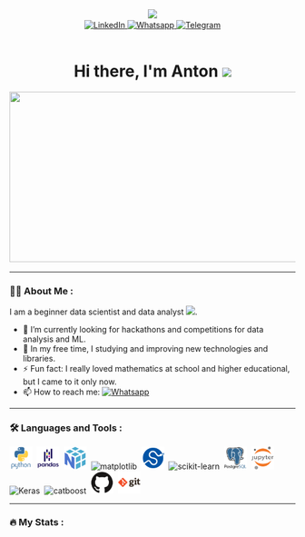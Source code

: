 <div id="header" align="center">
  <img src="https://intellipaat.com/mediaFiles/2015/11/e42cce_756b090fe40548eda9148fd5599980bb_mv2.gif" width="300"/>
</div>
<div id="socials" align="center">
  <a href="https://www.linkedin.com/in/anton-kolotvin">
    <img src="https://img.shields.io/badge/LinkedIn-blue?style=for-the-badge&logo=linkedin&logoColor=white" alt="LinkedIn"/>
  </a>
  <a href="https://api.whatsapp.com/send?phone=79139217122">
    <img src="https://img.shields.io/badge/Whatsapp-green?style=for-the-badge&logo=whatsapp&logoColor=white" alt="Whatsapp"/>
  </a>
  <a href="https://t.me/Kbnderos">
    <img src="https://img.shields.io/badge/Telegram-blue?style=for-the-badge&logo=telegram&logoColor=white" alt="Telegram"/>
  </a>
</div>
<div id="counter" align="center">
  <img  src="https://komarev.com/ghpvc/?username=bnderos&style=flat-square&color=blue" alt=""/>
</div>

<h1 align="center">Hi there, I'm Anton <img src="https://github.com/blackcater/blackcater/raw/main/images/Hi.gif" height="32"/></h1>

<div align="center">
  <img src="https://media.giphy.com/media/dWesBcTLavkZuG35MI/giphy.gif" width="600" height="300"/>
</div>

---

### :man_technologist: About Me :
I am a beginner data scientist and data analyst  <img src="https://media.giphy.com/media/WUlplcMpOCEmTGBtBW/giphy.gif" width="30">.

- 🔭 I’m currently looking for hackathons and competitions for data analysis and ML.
- 🌱 In my free time, I studying and improving new technologies and libraries.
- ⚡ Fun fact: I really loved mathematics at school and higher educational, but I came to it only now.
- 📫 How to reach me: [![Whatsapp](https://img.shields.io/badge/Whatsapp-green?style=for-the-badge&logo=whatsapp&logoColor=white)](https://api.whatsapp.com/send?phone=79139217122)

---

### :hammer_and_wrench: Languages and Tools :
<div>
  <img src="https://github.com/devicons/devicon/blob/master/icons/python/python-original-wordmark.svg" title="Python" alt="Python" width="40" height="40"/>&nbsp;
  <img src="https://github.com/devicons/devicon/blob/master/icons/pandas/pandas-original-wordmark.svg" title="Pandas" alt="Pandas" width="40" height="40"/>&nbsp;
  <img src="https://github.com/devicons/devicon/blob/master/icons/numpy/numpy-original.svg" title="numpy" alt="numpy" width="40" height="40"/>&nbsp;
  <img src="https://upload.wikimedia.org/wikipedia/commons/thumb/8/84/Matplotlib_icon.svg/270px-Matplotlib_icon.svg.png" title="matplotlib " alt="matplotlib " width="40" height="40"/>&nbsp;
  <img src="https://github.com/scipy/scipy/blob/main/doc/source/_static/logo.svg" title="scipy" alt="scipy" width="40" height="40"/>&nbsp;
  <img src="https://github.com/scikit-learn/scikit-learn/blob/main/doc/logos/scikit-learn-logo.png" title="scikit-learn" alt="scikit-learn" width="70" height="40"/>&nbsp;
  <img src="https://github.com/devicons/devicon/blob/master/icons/postgresql/postgresql-original-wordmark.svg" title="postgresql" alt="postgresql" width="40" height="40"/>&nbsp;
  <img src="https://github.com/devicons/devicon/blob/master/icons/jupyter/jupyter-original-wordmark.svg" title="jupyter" alt="jupyter" width="40" height="40"/>&nbsp;
  <img src="https://upload.wikimedia.org/wikipedia/commons/thumb/a/ae/Keras_logo.svg/768px-Keras_logo.svg.png?20200317115153" title="Keras" alt="Keras" width="40" height="40"/>&nbsp;
  <img src="https://github.com/ninjaginja/lfdl-landscape/blob/master/hosted_logos/catboost.svg" title="catboost" alt="catboost" width="70" height="40"/>&nbsp;
  <img src="https://github.com/devicons/devicon/blob/master/icons/github/github-original.svg" title="github" alt="github" width="40" height="40"/>&nbsp;
  <img src="https://github.com/devicons/devicon/blob/master/icons/git/git-original-wordmark.svg" title="Git" **alt="Git" width="40" height="40"/>
</div>

---

### :fire: My Stats :
<div id="stat" align="center">
    <img src="https://github-profile-summary-cards.vercel.app/api/cards/profile-details?username=bnderos&theme=github_dark" alt=""/>
    <img src="https://github-profile-summary-cards.vercel.app/api/cards/most-commit-language?username=bnderos&theme=github_dark" alt=""/>
    <img src="https://github-profile-summary-cards.vercel.app/api/cards/stats?username=bnderos&theme=github_dark" alt=""/>
</div>
